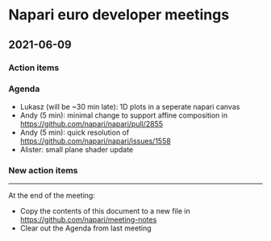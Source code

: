 # Napari euro developer meetings

## 2021-06-09

### Action items

### Agenda

- Lukasz (will be ~30 min late): 1D plots in a seperate napari canvas
- Andy (5 min): minimal change to support affine composition in https://github.com/napari/napari/pull/2855
- Andy (5 min): quick resolution of https://github.com/napari/napari/issues/1558
- Alister: small plane shader update

### New action items


------

At the end of the meeting:
- Copy the contents of this document to a new file in https://github.com/napari/meeting-notes
- Clear out the Agenda from last meeting
